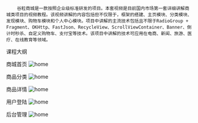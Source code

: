         谷粒商城是一款按照企业级标准研发的项目。本套视频是目前国内市场第一套详细讲解商城类项目的视频教程。该视频讲解的内容包括但不仅限于，框架的搭建、主页模块、分类模块、发现模块、购物车模块和个人中心模块。项目中讲解的主流技术包括且不限于RadioGroup + Fragment、OKHttp、FastJson、RecycleView、ScrollViewContainer、Banner、倒计时秒杀、自定义购物车、支付宝等技术。该项目中讲解的技术可应用在电商、新闻、旅游、医疗、在线教育等领域。

课程大纲

商城首页
![home](https://raw.githubusercontent.com/superlee1010/gmall/master/resource/home.png)

商品分类
![home](https://raw.githubusercontent.com/superlee1010/gmall/master/resource/list.png)

商品详情
![home](https://raw.githubusercontent.com/superlee1010/gmall/master/resource/item.png)

用户登陆
![home](https://raw.githubusercontent.com/superlee1010/gmall/master/resource/passport.png)

后台管理
![home](https://raw.githubusercontent.com/superlee1010/gmall/master/resource/manage.png)

